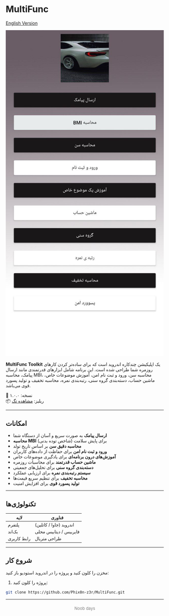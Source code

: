 # MultiFunc

[English Version](README.md)

<p align="center">
  <img src="assets/demo.jpg" alt="عکس دمو" width="600"/>
</p>

**MultiFunc Toolkit** یک اپلیکیشن چندکاره اندروید است که برای ساده‌تر کردن کارهای روزمره شما طراحی شده است. این برنامه شامل ابزارهای قدرتمندی مانند ارسال پیامک، محاسبه MBI، محاسبه سن، ورود و ثبت نام امن، آموزش موضوعات خاص، ماشین حساب، دسته‌بندی گروه سنی، رتبه‌بندی نمره، محاسبه تخفیف و تولید پسورد قوی می‌باشد.

🎯 نسخه: ۱.۰.۰  
📦 ریلیز: [مشاهده تگ](https://github.com/Phix0n-z3r/MultiFunc/releases)

---

## امکانات

- **ارسال پیامک** به صورت سریع و آسان از دستگاه شما  
- **محاسبه MBI** (شاخص توده بدنی) برای پایش سلامت  
- **محاسبه دقیق سن** بر اساس تاریخ تولد  
- **ورود و ثبت نام امن** برای حفاظت از داده‌های کاربران  
- **آموزش‌های درون برنامه‌ای** برای یادگیری موضوعات خاص  
- **ماشین حساب قدرتمند** برای محاسبات روزمره  
- **دسته‌بندی گروه سنی** برای تحلیل‌های جمعیتی  
- **سیستم رتبه‌بندی نمره** برای ارزیابی عملکرد  
- **محاسبه تخفیف** برای تنظیم سریع قیمت‌ها  
- **تولید پسورد قوی** برای افزایش امنیت

---

## تکنولوژی‌ها

| لایه       | فناوری                   |
|------------|--------------------------|
| پلتفرم    | اندروید (جاوا / کاتلین) |
| بک‌اند    | فایربیس / دیتابیس محلی  |
| رابط کاربری | طراحی متریال             |

---

## شروع کار

مخزن را کلون کنید و پروژه را در اندروید استودیو باز کنید:

1. پروژه را کلون کنید:

```bash
git clone https://github.com/Phix0n-z3r/MultiFunc.git

```
---
<p align="center" style="color:gray; font-size:small; margin-top: 20px;">
  Noob days
</p>
